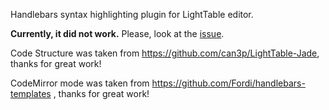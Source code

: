 Handlebars syntax highlighting plugin for LightTable editor.

**Currently, it did not work.** Please, look at the [issue](https://github.com/LightTable/LightTable/issues/1536).

Code Structure was taken from https://github.com/can3p/LightTable-Jade, thanks for great work!

CodeMirror mode was taken from https://github.com/Fordi/handlebars-templates , thanks for great work!
